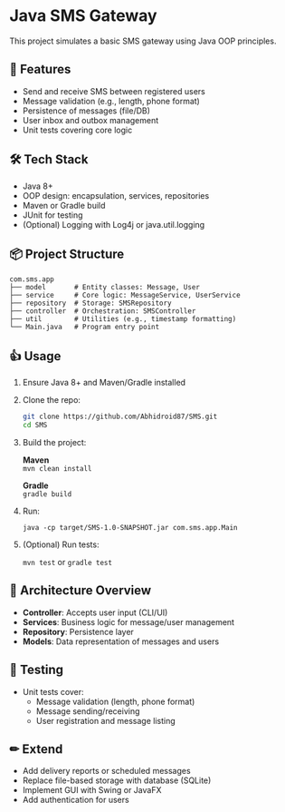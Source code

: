 # Java SMS Gateway

This project simulates a basic SMS gateway using Java OOP principles.

## 🚀 Features
- Send and receive SMS between registered users
- Message validation (e.g., length, phone format)
- Persistence of messages (file/DB)
- User inbox and outbox management
- Unit tests covering core logic

## 🛠 Tech Stack
- Java 8+
- OOP design: encapsulation, services, repositories
- Maven or Gradle build
- JUnit for testing
- (Optional) Logging with Log4j or java.util.logging

## 📦 Project Structure

```
com.sms.app
├── model       # Entity classes: Message, User
├── service     # Core logic: MessageService, UserService
├── repository  # Storage: SMSRepository
├── controller  # Orchestration: SMSController
├── util        # Utilities (e.g., timestamp formatting)
└── Main.java   # Program entry point
```

## 👍 Usage

1. Ensure Java 8+ and Maven/Gradle installed  
2. Clone the repo:

   ```bash
   git clone https://github.com/Abhidroid87/SMS.git
   cd SMS
   ```

3. Build the project:

   **Maven**  
   `mvn clean install`

   **Gradle**  
   `gradle build`

4. Run:

   `java -cp target/SMS-1.0-SNAPSHOT.jar com.sms.app.Main`

5. (Optional) Run tests:

   `mvn test` or `gradle test`

## 📐 Architecture Overview

- **Controller**: Accepts user input (CLI/UI)
- **Services**: Business logic for message/user management
- **Repository**: Persistence layer
- **Models**: Data representation of messages and users

## 🧪 Testing

- Unit tests cover:
  - Message validation (length, phone format)
  - Message sending/receiving
  - User registration and message listing

## ✏ Extend

- Add delivery reports or scheduled messages
- Replace file-based storage with database (SQLite)
- Implement GUI with Swing or JavaFX
- Add authentication for users
